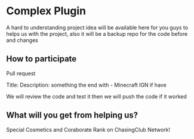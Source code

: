 # Complex Plugin
A hard to understanding project idea will be available here for you guys to helps us with the project, also it will be a backup repo for the code before and changes


## How to participate
Pull request

Title:
Description: something the end with - Minecraft IGN if have

We will review the code and test it then we will push the code if it worked


## What will you get from helping us?

Special Cosmetics and Coraborate Rank on ChasingClub Network!

